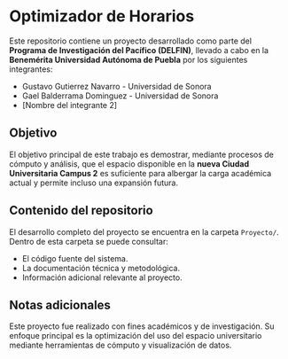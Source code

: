 # Optimizador de Horarios

Este repositorio contiene un proyecto desarrollado como parte del **Programa de Investigación del Pacífico (DELFIN)**, llevado a cabo en la **Benemérita Universidad Autónoma de Puebla** por los siguientes integrantes:

- Gustavo Gutierrez Navarro - Universidad de Sonora
- Gael Balderrama Dominguez - Universidad de Sonora 
- [Nombre del integrante 2]  

## Objetivo

El objetivo principal de este trabajo es demostrar, mediante procesos de cómputo y análisis, que el espacio disponible en la **nueva Ciudad Universitaria Campus 2** es suficiente para albergar la carga académica actual y permite incluso una expansión futura.

## Contenido del repositorio

El desarrollo completo del proyecto se encuentra en la carpeta `Proyecto/`. Dentro de esta carpeta se puede consultar:

- El código fuente del sistema.  
- La documentación técnica y metodológica.  
- Información adicional relevante al proyecto.

## Notas adicionales

Este proyecto fue realizado con fines académicos y de investigación. Su enfoque principal es la optimización del uso del espacio universitario mediante herramientas de cómputo y visualización de datos.
